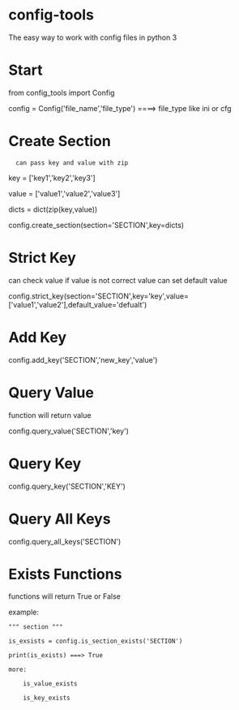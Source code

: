# config-tools
The easy way to work with config files in python 3


# Start
  from config_tools import Config

  config = Config('file_name','file_type')        ====> file_type like ini or cfg

# Create Section 

      can pass key and value with zip

key = ['key1','key2','key3']

value = ['value1','value2','value3']

dicts = dict(zip(key,value))

config.create_section(section='SECTION',key=dicts)


# Strict Key
can check value if value is not correct value can set default value

config.strict_key(section='SECTION',key='key',value=['value1','value2'],default_value='defualt')


# Add Key

config.add_key('SECTION','new_key','value')

# Query Value

function will return value

config.query_value('SECTION','key')

# Query Key

config.query_key('SECTION','KEY')

# Query All Keys

config.query_all_keys('SECTION')


# Exists Functions

functions will return True or False

example:

    """ section """

    is_exsists = config.is_section_exists('SECTION')

    print(is_exists) ===> True

    more:

        is_value_exists
        
        is_key_exists
